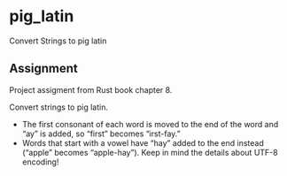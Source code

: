 # pig_latin

Convert Strings to pig latin

## Assignment

Project assigment from Rust book chapter 8.

Convert strings to pig latin.

* The first consonant of each word is moved to the end of the word and “ay” is added, so “first” becomes “irst-fay.”
* Words that start with a vowel have “hay” added to the end instead (“apple” becomes “apple-hay”). Keep in mind the details about UTF-8 encoding!
